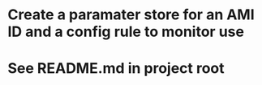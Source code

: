 # Create a paramater store for an AMI ID and a config rule to monitor use
# See README.md in project root